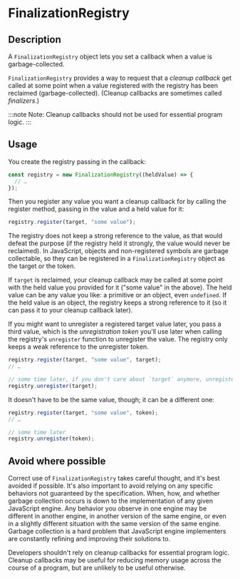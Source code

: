 # FinalizationRegistry

## Description

A `FinalizationRegistry` object lets you set a callback when a value is garbage-collected.

`FinalizationRegistry` provides a way to request that a _cleanup callback_ get called at some point when a value registered with the registry has been reclaimed (garbage-collected). (Cleanup callbacks are sometimes called _finalizers_.)

:::note
Note: Cleanup callbacks should not be used for essential program logic.
:::

## Usage

You create the registry passing in the callback:

```js
const registry = new FinalizationRegistry((heldValue) => {
  // …
});
```

Then you register any value you want a cleanup callback for by calling the register method, passing in the value and a held value for it:

```js
registry.register(target, "some value");
```

The registry does not keep a strong reference to the value, as that would defeat the purpose (if the registry held it strongly, the value would never be reclaimed). In JavaScript, objects and non-registered symbols are garbage collectable, so they can be registered in a `FinalizationRegistry` object as the target or the token.

If `target` is reclaimed, your cleanup callback may be called at some point with the held value you provided for it ("some value" in the above). The held value can be any value you like: a primitive or an object, even `undefined`. If the held value is an object, the registry keeps a strong reference to it (so it can pass it to your cleanup callback later).

If you might want to unregister a registered target value later, you pass a third value, which is the _unregistration token_ you'll use later when calling the registry's `unregister` function to unregister the value. The registry only keeps a weak reference to the unregister token.

```js
registry.register(target, "some value", target);
// …

// some time later, if you don't care about `target` anymore, unregister it
registry.unregister(target);
```

It doesn't have to be the same value, though; it can be a different one:

```js
registry.register(target, "some value", token);
// …

// some time later
registry.unregister(token);
```

## Avoid where possible

Correct use of `FinalizationRegistry` takes careful thought, and it's best avoided if possible. It's also important to avoid relying on any specific behaviors not guaranteed by the specification. When, how, and whether garbage collection occurs is down to the implementation of any given JavaScript engine. Any behavior you observe in one engine may be different in another engine, in another version of the same engine, or even in a slightly different situation with the same version of the same engine. Garbage collection is a hard problem that JavaScript engine implementers are constantly refining and improving their solutions to.

Developers shouldn't rely on cleanup callbacks for essential program logic. Cleanup callbacks may be useful for reducing memory usage across the course of a program, but are unlikely to be useful otherwise.
